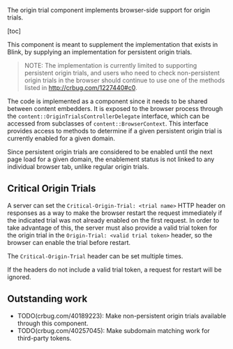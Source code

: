 The origin trial component implements browser-side support for origin trials.

[toc]

This component is meant to supplement the implementation that exists in Blink,
by supplying an implementation for persistent origin trials.

> NOTE: The implementation is currently limited to supporting persistent
> origin trials, and users who need to check non-persistent origin trials in
> the browser should continue to use one of the methods listed in
> http://crbug.com/1227440#c0.

The code is implemented as a component since it needs to be shared between
content embedders. It is exposed to the browser process through the 
`content::OriginTrialsControllerDelegate` interface, which can be accessed from
subclasses of `content::BrowserContext`. This interface provides access to
methods to determine if a given persistent origin trial is currently enabled
for a given domain.

Since persistent origin trials are considered to be enabled until the next page
load for a given domain, the enablement status is not linked to any individual
browser tab, unlike regular origin trials.

## Critical Origin Trials

A server can set the `Critical-Origin-Trial: <trial name>` HTTP header on
responses as a way to make the browser restart the request immediately if the
indicated trial was not already enabled on the first request.
In order to take advantage of this, the server must also provide a valid trial
token for the origin trial in the `Origin-Trial: <valid trial token>` header,
so the browser can enable the trial before restart.

The `Critical-Origin-Trial` header can be set multiple times.

If the headers do not include a valid trial token, a request for restart will be ignored.

## Outstanding work

-  TODO(crbug.com/40189223): Make non-persistent origin trials available through this component.
-  TODO(crbug.com/40257045): Make subdomain matching work for third-party tokens.
